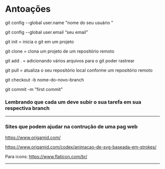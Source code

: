 # Antoações 

git config --global user.name "nome do seu usuário "

git config --global user.email “seu email”



git init = inicia o git em um projeto

git clone = clona um projeto de um repositório remoto

git add . = adicionando vários arquivos para o git poder rastrear

git pull = atualiza o seu repositório local conforme um repositório remoto

git checkout -b nome-do-novo-branch

git commit -m "first commit"

### Lembrando que cada um deve subir o sua tarefa em sua respectiva branch 
---

### Sites que podem ajudar na contrução de uma pag web 

https://www.origamid.com/ 

https://www.origamid.com/codex/animacao-de-svg-baseada-em-strokes/

Para icons: 
https://www.flaticon.com/br/

--------------------------------------------------
